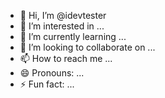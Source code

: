 - 👋 Hi, I’m @idevtester
- 👀 I’m interested in ...
- 🌱 I’m currently learning ...
- 💞️ I’m looking to collaborate on ...
- 📫 How to reach me ...
- 😄 Pronouns: ...
- ⚡ Fun fact: ...

<!---
idevtester/idevtester is a ✨ special ✨ repository because its `README.md` (this file) appears on your GitHub profile.
You can click the Preview link to take a look at your changes.
--->
